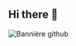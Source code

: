 ## Hi there 👋

![Bannière github](https://github.com/user-attachments/assets/4a244a76-fa42-4fcb-80b5-73f12483641f)
